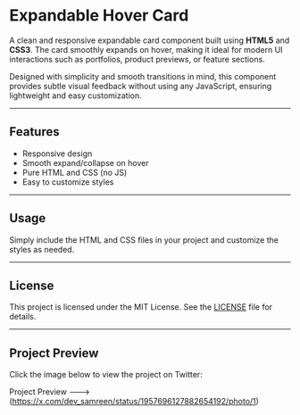 # Expandable Hover Card

A clean and responsive expandable card component built using **HTML5** and **CSS3**. The card smoothly expands on hover, making it ideal for modern UI interactions such as portfolios, product previews, or feature sections.

Designed with simplicity and smooth transitions in mind, this component provides subtle visual feedback without using any JavaScript, ensuring lightweight and easy customization.

---

## Features

- Responsive design  
- Smooth expand/collapse on hover  
- Pure HTML and CSS (no JS)  
- Easy to customize styles

---

## Usage

Simply include the HTML and CSS files in your project and customize the styles as needed.

---

## License

This project is licensed under the MIT License. See the [LICENSE](LICENSE) file for details.

---

## Project Preview

Click the image below to view the project on Twitter:

Project Preview  --->   (https://x.com/dev_samreen/status/1957696127882654192/photo/1)

